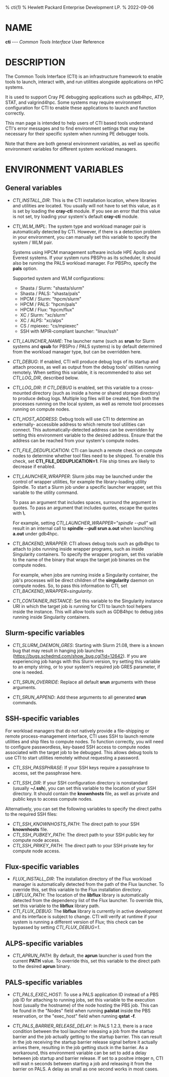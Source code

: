 % cti(1)
% Hewlett Packard Enterprise Development LP.
% 2022-09-06

# NAME
**cti** --- *Common Tools Interface* User Reference

# DESCRIPTION

The Common Tools Interface (CTI) is an infrastructure framework to
enable tools to launch, interact with, and run utilities
alongside applications on HPC systems.

It is used to support Cray PE debugging applications such as gdb4hpc,
ATP, STAT, and valgrind4hpc. Some systems may require environment
configuration for CTI to enable these applications to launch and function
correctly.

This man page is intended to help users of CTI based tools
understand CTI's error messages and to find environment
settings that may be necessary for their specific system
when running PE debugger tools.

Note that there are both general environment variables, as well as specific
environment variables for different system workload managers.

# ENVIRONMENT VARIABLES

## General variables

- *CTI_INSTALL_DIR*: This is the CTI installation location, where libraries
  and utilities are located. You usually will not have to set this value, as it
  is set by loading the **cray-cti** module. If you see an error that this
  value is not set, try loading your system's default **cray-cti** module.

- *CTI_WLM_IMPL*: The system type and workload manager pair is automatically
  detected by CTI. However, if there is a detection problem in your environment,
  you can manually set this variable to specify the system / WLM pair.

  Systems using HPCM management software include HPE Apollo and Everest systems.
  If your system runs PBSPro as its scheduler, it should also be running
  the PALS workload manager. For PBSPro, specify the **pals** option.

  Supported system and WLM configurations:

  - Shasta / Slurm: "shasta/slurm"
  - Shasta / PALS:  "shasta/pals"
  - HPCM / Slurm:   "hpcm/slurm"
  - HPCM / PALS:    "hpcm/pals"
  - HPCM / Flux:    "hpcm/flux"
  - XC / Slurm:     "xc/slurm"
  - XC / ALPS:      "xc/alps"
  - CS / mpiexec:   "cs/mpiexec"
  - SSH with MPIR-compliant launcher: "linux/ssh"

- *CTI_LAUNCHER_NAME*: The launcher name (such as **srun**
  for Slurm systems and **qsub** for PBSPro / PALS systems) is by
  default determined from the workload manager type, but can be
  overridden here.

- *CTI_DEBUG*: If enabled, CTI will produce debug logs of its startup
  and attach process, as well as output from the debug tools' utilities
  running remotely. When setting this variable, it is recommended to also set
  *CTI_LOG_DIR*, described below.

- *CTI_LOG_DIR*: If *CTI_DEBUG* is enabled, set this variable
  to a cross-mounted directory (such as inside a home or shared storage
  directory) to produce debug logs. Multiple log files will be created,
  from both the processes running on the local system, as well as remote
  tool processes running on compute nodes.

- *CTI_HOST_ADDRESS*: Debug tools will use CTI to determine an externally-
  accessible address to which remote tool utilities can connect. This
  automatically-detected address can be overridden by setting this environment
  variable to the desired address. Ensure that the address can be reached
  from your system's compute nodes.

- *CTI_FILE_DEDUPLICATION*: CTI can launch a remote check on compute nodes
  to determine whether tool files need to be shipped. To enable this check,
  set **CTI_FILE_DEDUPLICATION=1**. File ship times are likely to decrease
  if enabled.

- *CTI_LAUNCHER_WRAPPER*: Slurm jobs may be launched under the control of
  wrapper utilities, for example the library-loading utility Spindle. To start
  a Slurm job under a specific launcher wrapper, set this variable to the utility command.

  To pass an argument that includes spaces, surround the argument in quotes.
  To pass an argument that includes quotes, escape the quotes with **\\**.

  For example, setting *CTI_LAUNCHER_WRAPPER="spindle --pull"* will result
  in an internal call to **spindle --pull srun a.out** when launching
  **a.out** under gdb4hpc.

- *CTI_BACKEND_WRAPPER*: CTI allows debug tools such as gdb4hpc to attach
  to jobs running inside wrapper programs, such as inside Singularity
  containers. To specify the wrapper program, set this variable to the name
  of the binary that wraps the target job binaries on the compute nodes.

  For example, when jobs are running inside a Singularity container, the
  job's processes will be direct children of the **singularity** daemon on
  compute nodes. So, to pass this information to CTI, set
  *CTI_BACKEND_WRAPPER=singularity*.

- *CTI_CONTAINER_INSTANCE*: Set this variable to the Singularity instance
  URI in which the target job is running for CTI to launch tool helpers
  inside the instance. This will allow tools such as GDB4hpc to debug
  jobs running inside Singularity containers.

## Slurm-specific variables

- *CTI_SLURM_DAEMON_GRES*: Starting with Slurm 21.08, there is a known
  bug that may result in hanging job launches
  (https://bugs.schedmd.com/show_bug.cgi?id=12642). If you are experiencing
  job hangs with this Slurm version, try setting this variable to an empty
  string, or to your system's required job GRES parameter, if one is needed.

- *CTI_SRUN_OVERRIDE*: Replace all default **srun** arguments with
  these arguments.

- *CTI_SRUN_APPEND*: Add these arguments to all generated **srun** commands.

## SSH-specific variables

For workload managers that do not natively provide a file-shipping or
remote process-management interface, CTI uses SSH to launch remote
utilities and ship files to compute nodes. To function correctly,
you will need to configure passwordless, key-based SSH access to
compute nodes associated with the target job to be debugged. This allows
debug tools to use CTI to start utilities remotely without requesting
a password.

- *CTI_SSH_PASSPHRASE*: If your SSH keys require a passphrase to
  access, set the passphrase here.

- *CTI_SSH_DIR*: If your SSH configuration directory is nonstandard
  (usually **~/.ssh**), you can set this variable to the location
  of your SSH directory. It should contain the **knownhosts** file, as
  well as private and public keys to access compute nodes.

Alternatively, you can set the following variables to specify the direct
paths to the required SSH files:

- *CTI_SSH_KNOWNHOSTS_PATH*: The direct path to your SSH **knownhosts**
  file.
- *CTI_SSH_PUBKEY_PATH*: The direct path to your SSH public key for
  compute node access.
- *CTI_SSH_PRIKEY_PATH*: The direct path to your SSH private key for
  compute node access.

## Flux-specific variables

- *FLUX_INSTALL_DIR*: The installation directory of the Flux workload
  manager is automatically detected from the path of the Flux launcher.
  To override this, set this variable to the Flux installation directory.
- *LIBFLUX_PATH*: The location of the **libflux** library is
  automatically detected from the dependency list of the Flux launcher.
  To override this, set this variable to the **libflux** library path.
- *CTI_FLUX_DEBUG*: The **libflux** library is currently in active
  development and its interface is subject to change. CTI will verify
  at runtime if your system is running a different version of Flux; this
  check can be bypassed by setting *CTI_FLUX_DEBUG=1*.

## ALPS-specific variables

- *CTI_APRUN_PATH*: By default, the **aprun** launcher is used
  from the current **PATH** value. To override this, set this variable
  to the direct path to the desired **aprun** binary.

## PALS-specific variables

- *CTI_PALS_EXEC_HOST*: To use a PALS application ID instead of a
  PBS job ID for attaching to running jobs, set this variable to the
  execution host (usually the hostname) of the node hosting the PBS job.
  This can be found in the "Nodes" field when running **palstat** inside
  the PBS reservation, or the "exec_host" field when running **qstat -f**.

- *CTI_PALS_BARRIER_RELEASE_DELAY*: In PALS 1.2.3, there is a race condition
between the tool launcher releasing a job from the startup barrier and the job
actually getting to the startup barrier. This can result in the job receiving
the startup barrier release signal before it actually arrives there, resulting
in the job getting stuck in the barrier. As a workaround, this environment
variable can be set to add a delay between job startup and barrier release. If
set to a positve integer n, CTI will wait n seconds between starting a job and
releasing it from the barrier on PALS. A delay as small as one second works in
most cases.

